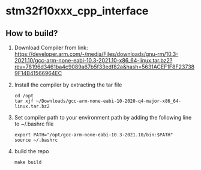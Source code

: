 # stm32f10xxx_cpp_interface

## How to build?
1) Download Compiler from link: https://developer.arm.com/-/media/Files/downloads/gnu-rm/10.3-2021.10/gcc-arm-none-eabi-10.3-2021.10-x86_64-linux.tar.bz2?rev=78196d3461ba4c9089a67b5f33edf82a&hash=5631ACEF1F8F237389F14B41566964EC

2) Install the compiler by extracting the tar file
    ```
    cd /opt
    tar xjf ~/Downloads/gcc-arm-none-eabi-10-2020-q4-major-x86_64-linux.tar.bz2
    ```
3) Set compiler path to your environment path by adding the following line to ~/.bashrc     file 
    ```
    export PATH="/opt/gcc-arm-none-eabi-10.3-2021.10/bin:$PATH"
    source ~/.bashrc
    ```
4) build the repo 
   ```
   make build 
   ```